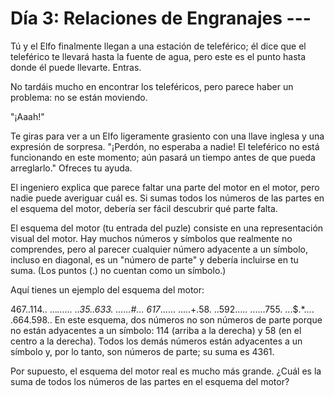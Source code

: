 # Día 3: Relaciones de Engranajes ---
Tú y el Elfo finalmente llegan a una estación de teleférico; él dice que el teleférico te llevará hasta la fuente de agua, pero este es el punto hasta donde él puede llevarte. Entras.

No tardáis mucho en encontrar los teleféricos, pero parece haber un problema: no se están moviendo.

"¡Aaah!"

Te giras para ver a un Elfo ligeramente grasiento con una llave inglesa y una expresión de sorpresa. "¡Perdón, no esperaba a nadie! El teleférico no está funcionando en este momento; aún pasará un tiempo antes de que pueda arreglarlo." Ofreces tu ayuda.

El ingeniero explica que parece faltar una parte del motor en el motor, pero nadie puede averiguar cuál es. Si sumas todos los números de las partes en el esquema del motor, debería ser fácil descubrir qué parte falta.

El esquema del motor (tu entrada del puzle) consiste en una representación visual del motor. Hay muchos números y símbolos que realmente no comprendes, pero al parecer cualquier número adyacente a un símbolo, incluso en diagonal, es un "número de parte" y debería incluirse en tu suma. (Los puntos (.) no cuentan como un símbolo.)

Aquí tienes un ejemplo del esquema del motor:

467..114..
...*......
..35..633.
......#...
617*......
.....+.58.
..592.....
......755.
...$.*....
.664.598..
En este esquema, dos números no son números de parte porque no están adyacentes a un símbolo: 114 (arriba a la derecha) y 58 (en el centro a la derecha). Todos los demás números están adyacentes a un símbolo y, por lo tanto, son números de parte; su suma es 4361.

Por supuesto, el esquema del motor real es mucho más grande. ¿Cuál es la suma de todos los números de las partes en el esquema del motor?